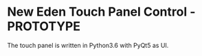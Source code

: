 # New Eden Touch Panel Control - PROTOTYPE

The touch panel is written in Python3.6 with PyQt5 as UI.
